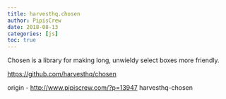 ```yaml
---
title: harvesthq.chosen
author: PipisCrew
date: 2018-08-13
categories: [js]
toc: true
---
```


Chosen is a library for making long, unwieldy select boxes more friendly.

https://github.com/harvesthq/chosen

origin - http://www.pipiscrew.com/?p=13947 harvesthq-chosen
